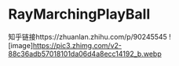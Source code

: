 # RayMarchingPlayBall
 
知乎链接https://zhuanlan.zhihu.com/p/90245545
![image]https://pic3.zhimg.com/v2-88c36adb57018101da06d4a8ecc14192_b.webp

